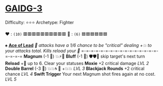 # [**__GAIDG-3__**](<https://www.youtube.com/watch?v=UFFa0QoHWvE>) 
Difficulty: ⭐⭐⭐ 
Archetype: Fighter

:heart: : `(10)` :red_square::red_square::red_square::red_square::red_square::red_square::red_square::red_square::red_square::red_square: 
:large_blue_diamond: : `(6)`   :blue_square::blue_square::blue_square::blue_square::blue_square::blue_square:

:spades:  [**Ace of Lead**](https://media.discordapp.net/attachments/1056365502101979146/1168052055672377394/gaidge-3.png?ex=65505c3f&is=653de73f&hm=4433ca1e8f21d42346a7e2adbbdc13769dd42bd80e5970fd76c7e1a1356f9cc2&=&width=673&height=673)
*:dart: attacks have a 1/6 chance to be "critical" dealing +:boom: to your attacks total. Kills reload your :large_blue_diamond:*
=-=-=-=-=-=-=-=-=-=-=-=-=-=-=-=-=-=-=-=
**Magnum** (-1 :large_blue_diamond:) :boom::zap::dart: 
**Bluff** (-1 :large_blue_diamond:) :shield::shield::twisted_rightwards_arrows: skip target's next turn
**Reload**  +:large_blue_diamond: up to 6. Clear your statuses
**Moxie** +2 critical damage *LVL 2*
**Double Barrel** (-3 :large_blue_diamond:) :boom::boom:🌀 :twisted_rightwards_arrows: +:boom::boom: *LVL 3*
**Blackjack Rounds** +2 critical chance *LVL 4*
**Swift Trigger** Your next Magnum shot fires again at no cost. *LVL 5*
